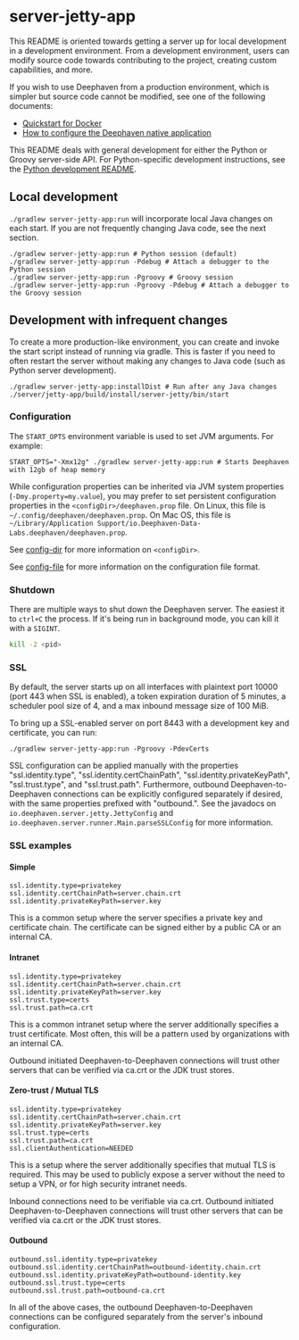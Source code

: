 # server-jetty-app

This README is oriented towards getting a server up for local development in a development environment. From a development environment, users can modify source code towards contributing to the project, creating custom capabilities, and more.

If you wish to use Deephaven from a production environment, which is simpler but source code cannot be modified, see one of the following documents:

- [Quickstart for Docker](https://deephaven.io/core/docs/tutorials/quickstart/)
- [How to configure the Deephaven native application](https://deephaven.io/core/docs/how-to-guides/configuration/native-application/)

This README deals with general development for either the Python or Groovy server-side API. For Python-specific development instructions, see the [Python development README](../../py/README.md).

## Local development

`./gradlew server-jetty-app:run` will incorporate local Java changes on each start. If you are not frequently changing Java code, see the next section.

```shell
./gradlew server-jetty-app:run # Python session (default)
./gradlew server-jetty-app:run -Pdebug # Attach a debugger to the Python session
./gradlew server-jetty-app:run -Pgroovy # Groovy session
./gradlew server-jetty-app:run -Pgroovy -Pdebug # Attach a debugger to the Groovy session
```

## Development with infrequent changes

To create a more production-like environment, you can create and invoke the start script instead of running via gradle. This is faster if you need to often restart the server without making any changes to Java code (such as Python server development).

```shell
./gradlew server-jetty-app:installDist # Run after any Java changes
./server/jetty-app/build/install/server-jetty/bin/start
```

### Configuration

The `START_OPTS` environment variable is used to set JVM arguments. For example:

```shell
START_OPTS="-Xmx12g" ./gradlew server-jetty-app:run # Starts Deephaven with 12gb of heap memory
```

While configuration properties can be inherited via JVM system properties (`-Dmy.property=my.value`), you may prefer to
set persistent configuration properties in the `<configDir>/deephaven.prop` file.
On Linux, this file is `~/.config/deephaven/deephaven.prop`.
On Mac OS, this file is `~/Library/Application Support/io.Deephaven-Data-Labs.deephaven/deephaven.prop`.

See [config-dir](https://deephaven.io/core/docs/how-to-guides/configuration/native-application/#config-directory) for more information on `<configDir>`.

See [config-file](https://deephaven.io/core/docs/how-to-guides/configuration/config-file/) for more information on the configuration file format.

### Shutdown

There are multiple ways to shut down the Deephaven server. The easiest it to `ctrl+C` the process. If it's being run in background mode, you can kill it with a `SIGINT`.

```sh
kill -2 <pid>
```

### SSL

By default, the server starts up on all interfaces with plaintext port 10000 (port 443 when SSL is enabled), a token
expiration duration of 5 minutes, a scheduler pool size of 4, and a max inbound message size of 100 MiB.

To bring up a SSL-enabled server on port 8443 with a development key and certificate, you can run:

```shell
./gradlew server-jetty-app:run -Pgroovy -PdevCerts
```

SSL configuration can be applied manually with the properties "ssl.identity.type", "ssl.identity.certChainPath",
"ssl.identity.privateKeyPath", "ssl.trust.type", and "ssl.trust.path". Furthermore, outbound Deephaven-to-Deephaven
connections can be explicitly configured separately if desired, with the same properties prefixed with "outbound.".
See the javadocs on `io.deephaven.server.jetty.JettyConfig` and `io.deephaven.server.runner.Main.parseSSLConfig` for
more information.

### SSL examples

#### Simple

```properties
ssl.identity.type=privatekey
ssl.identity.certChainPath=server.chain.crt
ssl.identity.privateKeyPath=server.key
```

This is a common setup where the server specifies a private key and certificate chain. The certificate can be signed
either by a public CA or an internal CA.

#### Intranet

```properties
ssl.identity.type=privatekey
ssl.identity.certChainPath=server.chain.crt
ssl.identity.privateKeyPath=server.key
ssl.trust.type=certs
ssl.trust.path=ca.crt
```

This is a common intranet setup where the server additionally specifies a trust certificate. Most often, this will be a
pattern used by organizations with an internal CA.

Outbound initiated Deephaven-to-Deephaven connections will trust other servers that can be verified via ca.crt or the
JDK trust stores.

#### Zero-trust / Mutual TLS

```properties
ssl.identity.type=privatekey
ssl.identity.certChainPath=server.chain.crt
ssl.identity.privateKeyPath=server.key
ssl.trust.type=certs
ssl.trust.path=ca.crt
ssl.clientAuthentication=NEEDED
```

This is a setup where the server additionally specifies that mutual TLS is required. This may be used to publicly expose
a server without the need to setup a VPN, or for high security intranet needs.

Inbound connections need to be verifiable via ca.crt. Outbound initiated Deephaven-to-Deephaven connections will trust
other servers that can be verified via ca.crt or the JDK trust stores.

#### Outbound

```properties
outbound.ssl.identity.type=privatekey
outbound.ssl.identity.certChainPath=outbound-identity.chain.crt
outbound.ssl.identity.privateKeyPath=outbound-identity.key
outbound.ssl.trust.type=certs
outbound.ssl.trust.path=outbound-ca.crt
```

In all of the above cases, the outbound Deephaven-to-Deephaven connections can be configured separately from the
server's inbound configuration.